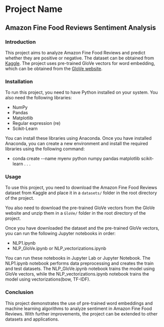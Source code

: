 # Project Name

## Amazon Fine Food Reviews Sentiment Analysis

### Introduction

This project aims to analyze Amazon Fine Food Reviews and predict whether they are positive or negative. The dataset can be obtained from [Kaggle](https://www.kaggle.com/datasets/snap/amazon-fine-food-reviews). The project uses pre-trained GloVe vectors for word embedding, which can be obtained from the [GloVe website](https://nlp.stanford.edu/projects/glove/).

### Installation

To run this project, you need to have Python installed on your system. You also need the following libraries:

- NumPy
- Pandas
- Matplotlib
- Regular expression (re)
- Scikit-Learn

You can install these libraries using Anaconda. Once you have installed Anaconda, you can create a new environment and install the required libraries using the following command:
* conda create --name myenv python numpy pandas matplotlib scikit-learn . . .


### Usage

To use this project, you need to download the Amazon Fine Food Reviews dataset from Kaggle and place it in a `datasets/` folder in the root directory of the project.

You also need to download the pre-trained GloVe vectors from the GloVe website and unzip them in a `GloVe/` folder in the root directory of the project.

Once you have downloaded the dataset and the pre-trained GloVe vectors, you can run the following Jupyter notebooks in order:

- NLP1.ipynb
- NLP_GloVe.ipynb or NLP_vectorizations.ipynb

You can run these notebooks in Jupyter Lab or Jupyter Notebook. The NLP1.ipynb notebook performs data preprocessing and creates the train and test datasets. The NLP_GloVe.ipynb notebook trains the model using GloVe vectors, while the NLP_vectorizations.ipynb notebook trains the model using vectorizations(bow, TF-IDF).

### Conclusion

This project demonstrates the use of pre-trained word embeddings and machine learning algorithms to analyze sentiment in Amazon Fine Food Reviews. With further improvements, the project can be extended to other datasets and applications.
